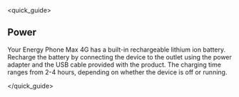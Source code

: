 <quick_guide>
## Power

Your Energy Phone Max 4G has a built-in rechargeable lithium ion battery.
Recharge the battery by connecting the device to the outlet using the power adapter and the USB cable provided with the product. The charging time ranges from 2-4 hours, depending on whether the device is off or running.

</quick_guide>

